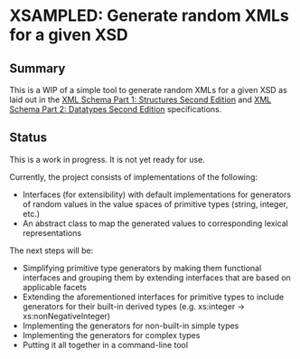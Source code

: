 # XSAMPLED: Generate random XMLs for a given XSD

## Summary
This is a WIP of a simple tool to generate random XMLs for a given XSD as laid out in the [XML Schema Part 1: Structures Second Edition](https://www.w3.org/TR/xmlschema-1/) and [XML Schema Part 2: Datatypes Second Edition](https://www.w3.org/TR/xmlschema-2/) specifications.

## Status
This is a work in progress. It is not yet ready for use.

Currently, the project consists of implementations of the following:
* Interfaces (for extensibility) with default implementations for generators of random values in the value spaces of primitive types (string, integer, etc.)
* An abstract class to map the generated values to corresponding lexical representations

The next steps will be:
* Simplifying primitive type generators by making them functional interfaces and grouping them by extending interfaces that are based on applicable facets
* Extending the aforementioned interfaces for primitive types to include generators for their built-in derived types (e.g. xs:integer -> xs:nonNegativeInteger)
* Implementing the generators for non-built-in simple types
* Implementing the generators for complex types
* Putting it all together in a command-line tool